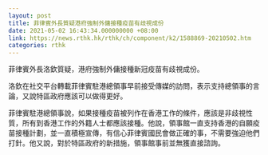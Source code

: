 ```yaml
---
layout: post
title: 菲律賓外長質疑港府強制外傭接種疫苗有歧視成份
date: 2021-05-02 16:43:34.000000000 +08:00
link: https://news.rthk.hk/rthk/ch/component/k2/1588869-20210502.htm
categories: rthk
---
```


菲律賓外長洛欽質疑，港府強制外傭接種新冠疫苗有歧視成份。

洛欽在社交平台轉載菲律賓駐港總領事早前接受傳媒的訪問，表示支持總領事的言論，又說特區政府應該可以做得更好。

菲律賓駐港總領事說，如果接種疫苗被列作在香港工作的條件，應該是非歧視性質，所有到香港工作的外籍人士都應該接種。他說，領事館一直支持香港的自願疫苗接種計劃，並一直積極宣傳，有信心菲律賓國民會做正確的事，不需要強迫他們打針。他又說，對於特區政府的新措施，領事館事前並無獲直接諮詢。
